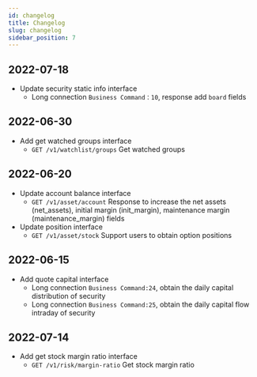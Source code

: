 ```yaml
---
id: changelog
title: Changelog
slug: changelog
sidebar_position: 7
---
```


## 2022-07-18

- Update security static info interface
  - Long connection `Business Command：10`, response add `board` fields

## 2022-06-30

- Add get watched groups interface
  - `GET /v1/watchlist/groups` Get watched groups

## 2022-06-20

- Update account balance interface
  - `GET /v1/asset/account` Response to increase the net assets (net_assets), initial margin (init_margin), maintenance margin (maintenance_margin) fields
- Update position interface
  - `GET /v1/asset/stock` Support users to obtain option positions

## 2022-06-15

- Add quote capital interface
  - Long connection `Business Command:24`, obtain the daily capital distribution of security
  - Long connection `Business Command:25`, obtain the daily capital flow intraday of security

## 2022-07-14

- Add get stock margin ratio interface
  - `GET /v1/risk/margin-ratio` Get stock margin ratio

